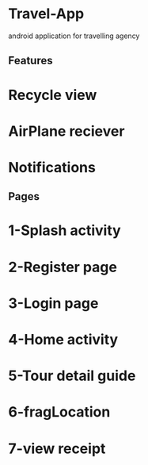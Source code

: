 # Travel-App
android application for travelling agency
## Features
# Recycle view
# AirPlane reciever
# Notifications

## Pages
# 1-Splash activity
# 2-Register page
# 3-Login page
# 4-Home activity
# 5-Tour detail guide
# 6-fragLocation
# 7-view receipt
